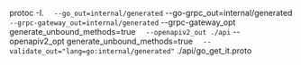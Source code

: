 protoc -I. `  --go_out=internal/generated`
--go-grpc_out=internal/generated `  --grpc-gateway_out=internal/generated`
--grpc-gateway_opt generate_unbound_methods=true `  --openapiv2_out ./api`
--openapiv2_opt generate_unbound_methods=true `  --validate_out="lang=go:internal/generated"`
./api/go_get_it.proto
